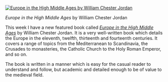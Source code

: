 [![Europe in the High Middle Ages by William Chester Jordan](https://i0.wp.com/ecx.images-amazon.com/images/I/41B2YRJR85L._SL210_.jpg?resize=134%2C210 "Europe")](http://astore.amazon.com/historyrhymesalex-20/detail/0140166645)

*Europe in the High Middle Ages* by William Chester Jordan

This week I have a new featured book called [*Europe in the High Middle Ages*](http://astore.amazon.com/historyrhymesalex-20/detail/0140166645) by William Chester Jordan. It is a very well-written book which details the Europe in the eleventh, twelfth, thirteenth and fourteenth centuries. It covers a range of topics from the Mediterranean to Scandinavia, the Crusades to monasteries, the Catholic Church to the Holy Roman Emperor, and so on.

The book is written in a manner which is easy for the casual reader to understand and follow, but academic and detailed enough to be of value to the medieval field.